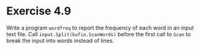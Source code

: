 # Exercise 4.9

Write a program `wordfreq` to report the frequency of each word in an input text file. Call
`input.Split(bufio.ScanWords)` before the first call to `Scan` to break the input into words instead of lines.
